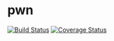 # pwn

[![Build Status](https://travis-ci.org/Tosainu/pwn.hs.svg?branch=master)](https://travis-ci.org/Tosainu/pwn.hs) [![Coverage Status](https://coveralls.io/repos/github/Tosainu/pwn.hs/badge.svg)](https://coveralls.io/github/Tosainu/pwn.hs)
